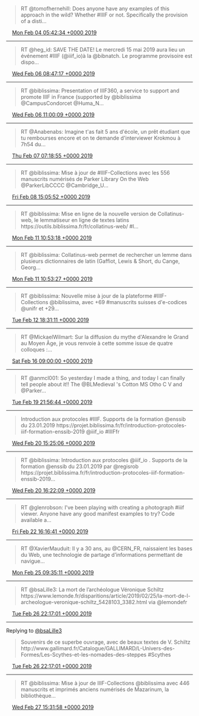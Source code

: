 > RT @tomofhernehill: Does anyone have any examples of this approach in the wild? Whether \#IIIF or not\. Specifically the provision of a disti…

<img src="../../media/tweet.ico" width="12" /> [Mon Feb 04 05:42:34 +0000 2019](https://twitter.com/regisrob/status/1092297339178549250)

----

> RT @heg\_id: SAVE THE DATE\! Le mercredi 15 mai 2019 aura lieu un événement \#IIIF \(@iiif\_io\)à la @bibnatch\. Le programme provisoire est dispo…

<img src="../../media/tweet.ico" width="12" /> [Wed Feb 06 08:47:17 +0000 2019](https://twitter.com/regisrob/status/1093068602423558144)

----

> RT @biblissima: Presentation of IIIF360, a service to support and promote IIIF in France \(supported by @biblissima @CampusCondorcet @Huma\_N…

<img src="../../media/tweet.ico" width="12" /> [Wed Feb 06 11:00:09 +0000 2019](https://twitter.com/regisrob/status/1093102040388124674)

----

> RT @Anabenabs: Imagine t'as fait 5 ans d'école, un prêt étudiant que tu rembourses encore et on te demande d'interviewer Krokmou à 7h54 du…

<img src="../../media/tweet.ico" width="12" /> [Thu Feb 07 07:18:55 +0000 2019](https://twitter.com/regisrob/status/1093408751946735616)

----

> RT @biblissima: Mise à jour de \#IIIF\-Collections avec les 556 manuscrits numérisés de Parker Library On the Web @ParkerLibCCCC @Cambridge\_U…

<img src="../../media/tweet.ico" width="12" /> [Fri Feb 08 15:05:52 +0000 2019](https://twitter.com/regisrob/status/1093888650625118209)

----

> RT @biblissima: Mise en ligne de la nouvelle version de Collatinus\-web, le lemmatiseur en ligne de textes latins https://outils\.biblissima\.fr/fr/collatinus\-web/ \#l…

<img src="../../media/tweet.ico" width="12" /> [Mon Feb 11 10:53:18 +0000 2019](https://twitter.com/regisrob/status/1094912252132642816)

----

> RT @biblissima: Collatinus\-web permet de rechercher un lemme dans plusieurs dictionnaires de latin \(Gaffiot, Lewis &amp; Short, du Cange, Georg…

<img src="../../media/tweet.ico" width="12" /> [Mon Feb 11 10:53:27 +0000 2019](https://twitter.com/regisrob/status/1094912290225381376)

----

> RT @biblissima: Nouvelle mise à jour de la plateforme \#IIIF\-Collections @biblissima, avec \+69 \#manuscrits suisses d'e\-codices @unifr et \+29…

<img src="../../media/tweet.ico" width="12" /> [Tue Feb 12 18:31:11 +0000 2019](https://twitter.com/regisrob/status/1095389871601012736)

----

> RT @MickaelWilmart: Sur la diffusion du mythe d'Alexandre le Grand au Moyen Âge, je vous renvoie à cette somme issue de quatre colloques :…

<img src="../../media/tweet.ico" width="12" /> [Sat Feb 16 09:00:00 +0000 2019](https://twitter.com/regisrob/status/1096695680054280192)

----

> RT @anmcl001: So yesterday I made a thing, and today I can finally tell people about it\!\! The @BLMedieval 's Cotton MS Otho C V and @Parker…

<img src="../../media/tweet.ico" width="12" /> [Tue Feb 19 21:56:44 +0000 2019](https://twitter.com/regisrob/status/1097978317293211654)

----

> Introduction aux protocoles \#IIIF\. Supports de la formation @enssib du 23\.01\.2019 https://projet\.biblissima\.fr/fr/introduction\-protocoles\-iiif\-formation\-enssib\-2019 @iiif\_io \#IIIFfr

<img src="../../media/tweet.ico" width="12" /> [Wed Feb 20 15:25:06 +0000 2019](https://twitter.com/regisrob/status/1098242145725661185)

----

> RT @biblissima: Introduction aux protocoles @iiif\_io \. Supports de la formation @enssib du 23\.01\.2019 par @regisrob https://projet\.biblissima\.fr/fr/introduction\-protocoles\-iiif\-formation\-enssib\-2019…

<img src="../../media/tweet.ico" width="12" /> [Wed Feb 20 16:22:09 +0000 2019](https://twitter.com/regisrob/status/1098256501611876357)

----

> RT @glenrobson: I've been playing with creating a photograph \#iiif viewer\.  Anyone have any good manifest examples to try? Code available a…

<img src="../../media/tweet.ico" width="12" /> [Fri Feb 22 16:16:41 +0000 2019](https://twitter.com/regisrob/status/1098979903666638848)

----

> RT @XavierMauduit: Il y a 30 ans, au @CERN\_FR, naissaient les bases du Web, une technologie de partage d’informations permettant de navigue…

<img src="../../media/tweet.ico" width="12" /> [Mon Feb 25 09:35:11 +0000 2019](https://twitter.com/regisrob/status/1099966024504483841)

----

> RT @bsaLille3: La mort de l’archéologue Véronique Schiltz https://www\.lemonde\.fr/disparitions/article/2019/02/25/la\-mort\-de\-l\-archeologue\-veronique\-schiltz\_5428103\_3382\.html via @lemondefr

<img src="../../media/tweet.ico" width="12" /> [Tue Feb 26 22:17:01 +0000 2019](https://twitter.com/regisrob/status/1100520136036048896)

----

Replying to [@bsaLille3](https://twitter.com/bsaLille3/status/1100322498422411264)

> Souvenirs de ce superbe ouvrage, avec de beaux textes de V\. Schiltz http://www\.gallimard\.fr/Catalogue/GALLIMARD/L\-Univers\-des\-Formes/Les\-Scythes\-et\-les\-nomades\-des\-steppes \#Scythes

<img src="../../media/tweet.ico" width="12" /> [Tue Feb 26 22:17:01 +0000 2019](https://twitter.com/regisrob/status/1100520135880835074)

----

> RT @biblissima: Mise à jour de IIIF\-Collections @biblissima avec 446 manuscrits et imprimés anciens numérisés de Mazarinum, la bibliothèque…

<img src="../../media/tweet.ico" width="12" /> [Wed Feb 27 15:31:58 +0000 2019](https://twitter.com/regisrob/status/1100780587869261824)